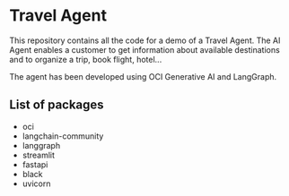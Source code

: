 # Travel Agent
This repository contains all the code for a demo of a Travel Agent.
The AI Agent enables a customer to get information about available destinations and to organize a trip, book flight, hotel...

The agent has been developed using OCI Generative AI and LangGraph.

## List of packages
* oci
* langchain-community
* langgraph
* streamlit
* fastapi
* black
* uvicorn



